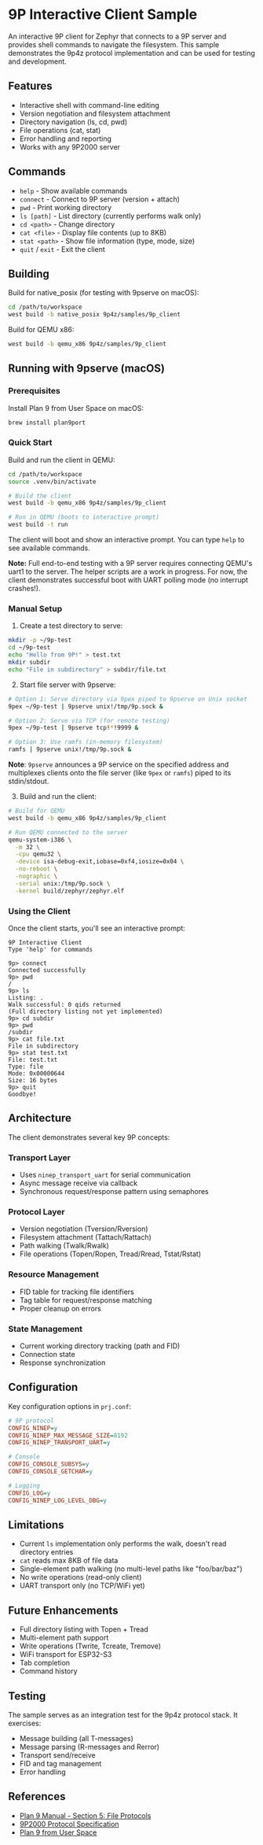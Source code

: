 # 9P Interactive Client Sample

An interactive 9P client for Zephyr that connects to a 9P server and provides shell commands to navigate the filesystem. This sample demonstrates the 9p4z protocol implementation and can be used for testing and development.

## Features

- Interactive shell with command-line editing
- Version negotiation and filesystem attachment
- Directory navigation (ls, cd, pwd)
- File operations (cat, stat)
- Error handling and reporting
- Works with any 9P2000 server

## Commands

- `help` - Show available commands
- `connect` - Connect to 9P server (version + attach)
- `pwd` - Print working directory
- `ls [path]` - List directory (currently performs walk only)
- `cd <path>` - Change directory
- `cat <file>` - Display file contents (up to 8KB)
- `stat <path>` - Show file information (type, mode, size)
- `quit` / `exit` - Exit the client

## Building

Build for native_posix (for testing with 9pserve on macOS):

```bash
cd /path/to/workspace
west build -b native_posix 9p4z/samples/9p_client
```

Build for QEMU x86:

```bash
west build -b qemu_x86 9p4z/samples/9p_client
```

## Running with 9pserve (macOS)

### Prerequisites

Install Plan 9 from User Space on macOS:

```bash
brew install plan9port
```

### Quick Start

Build and run the client in QEMU:

```bash
cd /path/to/workspace
source .venv/bin/activate

# Build the client
west build -b qemu_x86 9p4z/samples/9p_client

# Run in QEMU (boots to interactive prompt)
west build -t run
```

The client will boot and show an interactive prompt. You can type `help` to see available commands.

**Note:** Full end-to-end testing with a 9P server requires connecting QEMU's uart1 to the server. The helper scripts are a work in progress. For now, the client demonstrates successful boot with UART polling mode (no interrupt crashes!).

### Manual Setup

1. Create a test directory to serve:

```bash
mkdir -p ~/9p-test
cd ~/9p-test
echo "Hello from 9P!" > test.txt
mkdir subdir
echo "File in subdirectory" > subdir/file.txt
```

2. Start file server with 9pserve:

```bash
# Option 1: Serve directory via 9pex piped to 9pserve on Unix socket
9pex ~/9p-test | 9pserve unix!/tmp/9p.sock &

# Option 2: Serve via TCP (for remote testing)
9pex ~/9p-test | 9pserve tcp!*!9999 &

# Option 3: Use ramfs (in-memory filesystem)
ramfs | 9pserve unix!/tmp/9p.sock &
```

**Note**: `9pserve` announces a 9P service on the specified address and multiplexes clients onto the file server (like `9pex` or `ramfs`) piped to its stdin/stdout.

3. Build and run the client:

```bash
# Build for QEMU
west build -b qemu_x86 9p4z/samples/9p_client

# Run QEMU connected to the server
qemu-system-i386 \
  -m 32 \
  -cpu qemu32 \
  -device isa-debug-exit,iobase=0xf4,iosize=0x04 \
  -no-reboot \
  -nographic \
  -serial unix:/tmp/9p.sock \
  -kernel build/zephyr/zephyr.elf
```

### Using the Client

Once the client starts, you'll see an interactive prompt:

```
9P Interactive Client
Type 'help' for commands

9p> connect
Connected successfully
9p> pwd
/
9p> ls
Listing: .
Walk successful: 0 qids returned
(Full directory listing not yet implemented)
9p> cd subdir
9p> pwd
/subdir
9p> cat file.txt
File in subdirectory
9p> stat test.txt
File: test.txt
Type: file
Mode: 0x00000644
Size: 16 bytes
9p> quit
Goodbye!
```

## Architecture

The client demonstrates several key 9P concepts:

### Transport Layer
- Uses `ninep_transport_uart` for serial communication
- Async message receive via callback
- Synchronous request/response pattern using semaphores

### Protocol Layer
- Version negotiation (Tversion/Rversion)
- Filesystem attachment (Tattach/Rattach)
- Path walking (Twalk/Rwalk)
- File operations (Topen/Ropen, Tread/Rread, Tstat/Rstat)

### Resource Management
- FID table for tracking file identifiers
- Tag table for request/response matching
- Proper cleanup on errors

### State Management
- Current working directory tracking (path and FID)
- Connection state
- Response synchronization

## Configuration

Key configuration options in `prj.conf`:

```ini
# 9P protocol
CONFIG_NINEP=y
CONFIG_NINEP_MAX_MESSAGE_SIZE=8192
CONFIG_NINEP_TRANSPORT_UART=y

# Console
CONFIG_CONSOLE_SUBSYS=y
CONFIG_CONSOLE_GETCHAR=y

# Logging
CONFIG_LOG=y
CONFIG_NINEP_LOG_LEVEL_DBG=y
```

## Limitations

- Current `ls` implementation only performs the walk, doesn't read directory entries
- `cat` reads max 8KB of file data
- Single-element path walking (no multi-level paths like "foo/bar/baz")
- No write operations (read-only client)
- UART transport only (no TCP/WiFi yet)

## Future Enhancements

- Full directory listing with Topen + Tread
- Multi-element path support
- Write operations (Twrite, Tcreate, Tremove)
- WiFi transport for ESP32-S3
- Tab completion
- Command history

## Testing

The sample serves as an integration test for the 9p4z protocol stack. It exercises:

- Message building (all T-messages)
- Message parsing (R-messages and Rerror)
- Transport send/receive
- FID and tag management
- Error handling

## References

- [Plan 9 Manual - Section 5: File Protocols](http://man.cat-v.org/plan_9/5/)
- [9P2000 Protocol Specification](http://ericvh.github.io/9p-rfc/rfc9p2000.html)
- [Plan 9 from User Space](https://9fans.github.io/plan9port/)
